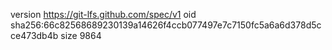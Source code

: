version https://git-lfs.github.com/spec/v1
oid sha256:66c82568689230139a14626f4ccb077497e7c7150fc5a6a6d378d5cce473db4b
size 9864
